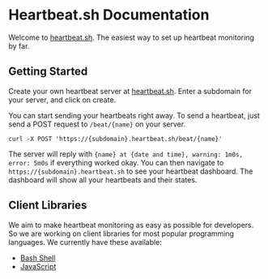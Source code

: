 # Heartbeat.sh Documentation
Welcome to [heartbeat.sh](https://heartbeat.sh). The easiest way to set up heartbeat monitoring by far.

## Getting Started
Create your own heartbeat server at [heartbeat.sh](https://heartbeat.sh). Enter a subdomain for your server, and click on create.

You can start sending your heartbeats right away. To send a heartbeat, just send a POST request to `/beat/{name}` on your server.
```
curl -X POST 'https://{subdomain}.heartbeat.sh/beat/{name}'
```
The server will reply with `{name} at {date and time}, warning: 1m0s, error: 5m0s` if everything worked okay. You can then navigate to `https://{subdomain}.heartbeat.sh` to see your heartbeat dashboard. The dashboard will show all your heartbeats and their states.
 
 ## Client Libraries
 
 We aim to make heartbeat monitoring as easy as possible for developers. So we are working on client libraries for most popular programming languages. We currently have these available:

- [Bash Shell](https://github.com/heartbeat-sh/heartbeat.sh)
- [JavaScript](https://www.npmjs.com/package/heartbeat.sh)
